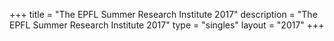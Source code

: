 +++
title = "The EPFL Summer Research Institute 2017"
description = "The EPFL Summer Research Institute 2017"
type = "singles"
layout = "2017"
+++
